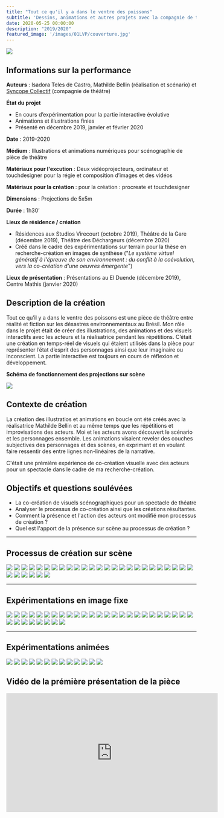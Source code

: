```yaml
---
title: "Tout ce qu'il y a dans le ventre des poissons"
subtitle: 'Dessins, animations et autres projets avec la compagnie de théâtre Syncope Collectif'
date: 2020-05-25 00:00:00
description: "2019/2020"
featured_image: '/images/01LVP/couverture.jpg'
---
```


![](/images/01LVP/couverture_02.png)

## Informations sur la performance

**Auteurs** : Isadora Teles de Castro, Mathilde Bellin (réalisation et scénario) et [Syncope Collectif](https://www.facebook.com/SyncopeCollectif/) (compagnie de théâtre)

**État du projet** 

* En cours d’expérimentation pour la partie interactive évolutive
* Animations et illustrations finies
* Présenté en décembre 2019, janvier et février 2020

**Date** : 2019-2020

**Médium** : Illustrations et animations numériques pour scénographie de pièce de théâtre

**Matériaux pour l'excution** : Deux vidéoprojecteurs, ordinateur et touchdesigner pour la régie et composition d’images et des vidéos 

**Matériaux pour la création** : pour la création : procreate et touchdesigner

**Dimensions** : Projections de 5x5m	

**Durée** : 1h30’

**Lieux de résidence  / création** 

* Résidences aux Studios Virecourt (octobre 2019), Théâtre de la Gare (décembre 2019), Théâtre des Déchargeurs (décembre 2020)
* Créé dans le cadre des expérimentations sur terrain pour la thèse en recherche-création en images de synthèse ("*Le système virtuel génératif à l'épreuve de son environnement : du conflit à la coévolution, vers la co-création d'une oeuvres émergente*")

**Lieux de présentation** : Présentations au El Duende (décembre 2019), Centre Mathis (janvier 2020)

## Description de la création

Tout ce qu’il y a dans le ventre des poissons est une pièce de théâtre entre réalité et fiction sur les désastres environnementaux au Brésil. Mon rôle dans le projet était de créer des illustrations, des animations et des visuels interactifs avec les acteurs et la réalisatrice pendant les répétitions. C’était une création en temps-réel de visuels qui étaient utilisés dans la pièce pour représenter l’état d’esprit des personnages ainsi que leur imaginaire ou inconscient. La partie interactive est toujours en cours de réflexion et développement. 

**Schéma de fonctionnement des projections sur scène** 

![](/images/01LVP/poissons.png)

## Contexte de création

La création des illustratios et animations en boucle ont été créés avec la réalisatrice Mathilde Bellin et au même temps que les répétitions et improvisations des acteurs. Moi et les acteurs avons découvert le scénario et les personnages ensemble. Les animations visaient reveler des couches subjectives des personnages et des scènes, en exprimant et en voulant faire ressentir des entre lignes non-linéaires de la narrative. 

C'était une prémière expérience de co-création visuelle avec des acteurs pour un spectacle dans le cadre de ma recherche-création.

## Objectifs et questions soulévées 

* La co-création de visuels scénographiques pour un spectacle de théatre
* Analyser le processus de co-création ainsi que les créations résultantes. 
* Comment la présence et l'action des acteurs ont modifié mon processus de création ? 
* Quel est l'apport de la présence sur scène au processus de création ?

---

## Processus de création sur scène
<div class="gallery" data-columns="5">
	<img src="/images/01LVP/galerie03/LVP(1).jpg">
	<img src="/images/01LVP/galerie03/LVP(2).jpg">
	<img src="/images/01LVP/galerie03/LVP(3).jpg">
	<img src="/images/01LVP/galerie03/LVP(4).jpg">
	<img src="/images/01LVP/galerie03/LVP(5).jpg">
	<img src="/images/01LVP/galerie03/LVP(6).jpg">
	<img src="/images/01LVP/galerie03/LVP(7).jpg">
	<img src="/images/01LVP/galerie03/LVP(8).jpg">
	<img src="/images/01LVP/galerie03/LVP(10).jpg">
	<img src="/images/01LVP/galerie03/LVP(11).jpg">
	<img src="/images/01LVP/galerie03/LVP(12).jpg">
	<img src="/images/01LVP/galerie03/LVP(13).jpg">
	<img src="/images/01LVP/galerie03/LVP(14).jpg">
	<img src="/images/01LVP/galerie03/LVP(15).jpg">
	<img src="/images/01LVP/galerie03/LVP(16).jpg">
	<img src="/images/01LVP/galerie03/LVP(17).jpg">
	<img src="/images/01LVP/galerie03/LVP(18).jpg">
	<img src="/images/01LVP/galerie03/LVP(19).jpg">
	<img src="/images/01LVP/galerie03/LVP(21).jpg">
	<img src="/images/01LVP/galerie03/LVP(22).jpg">
	<img src="/images/01LVP/galerie03/LVP(23).jpg">
	<img src="/images/01LVP/galerie03/LVP(24).jpg">
	<img src="/images/01LVP/galerie03/LVP(25).jpg">
	<img src="/images/01LVP/galerie03/LVP(26).jpg">
	<img src="/images/01LVP/galerie03/LVP(27).jpg">
	<img src="/images/01LVP/galerie03/LVP(28).jpg">
	<img src="/images/01LVP/galerie03/LVP(29).gif">
	<img src="/images/01LVP/galerie03/LVP(30).gif">
	<img src="/images/01LVP/galerie03/LVP(31).gif">
	<img src="/images/01LVP/galerie03/LVP(32).gif">
	<img src="/images/01LVP/galerie03/LVP(33).gif">
</div>

---

## Expérimentations en image fixe

<div class="gallery" data-columns="5">
	<img src="/images/01LVP/galerie01/LVP(1).png">
	<img src="/images/01LVP/galerie01/LVP(2).PNG">
	<img src="/images/01LVP/galerie01/LVP(3).PNG">
	<img src="/images/01LVP/galerie01/LVP(4).jpg">
	<img src="/images/01LVP/galerie01/LVP(6).jpg">
	<img src="/images/01LVP/galerie01/LVP(7).jpg">
	<img src="/images/01LVP/galerie01/LVP(8).jpg">
	<img src="/images/01LVP/galerie01/LVP(10).jpg">
	<img src="/images/01LVP/galerie01/LVP(11).jpg">
	<img src="/images/01LVP/galerie01/LVP(12).jpg">
	<img src="/images/01LVP/galerie01/LVP(13).jpg">
	<img src="/images/01LVP/galerie01/LVP(14).jpg">
	<img src="/images/01LVP/galerie01/LVP(15).jpg">
	<img src="/images/01LVP/galerie01/LVP(16).jpg">
	<img src="/images/01LVP/galerie01/LVP(17).jpg">
	<img src="/images/01LVP/galerie01/LVP(18).jpg">
	<img src="/images/01LVP/galerie01/LVP(19).jpg">
	<img src="/images/01LVP/galerie01/LVP(21).jpg">
	<img src="/images/01LVP/galerie01/LVP(22).jpg">
	<img src="/images/01LVP/galerie01/LVP(23).jpg">
	<img src="/images/01LVP/galerie01/LVP(24).jpg">
	<img src="/images/01LVP/galerie01/LVP(25).jpg">
	<img src="/images/01LVP/galerie01/LVP(26).jpg">
	<img src="/images/01LVP/galerie01/LVP(27).jpg">
	<img src="/images/01LVP/galerie01/LVP(28).jpg">
	<img src="/images/01LVP/galerie01/LVP(29).jpg">
	<img src="/images/01LVP/galerie01/LVP(30).PNG">
	<img src="/images/01LVP/galerie01/LVP(31).PNG">
	<img src="/images/01LVP/galerie01/LVP(32).jpg">
	<img src="/images/01LVP/galerie01/LVP(33).jpg">
	<img src="/images/01LVP/galerie01/LVP(34).png">
	<img src="/images/01LVP/galerie01/LVP(35).png">
	<img src="/images/01LVP/galerie01/LVP(36).png">
</div>

---

## Expérimentations animées

<div class="gallery" data-columns="5">
	<img src="/images/01LVP/galerie02/LVP02.gif">
	<img src="/images/01LVP/galerie02/LVP03.gif">
	<img src="/images/01LVP/galerie02/LVP04.GIF">
	<img src="/images/01LVP/galerie02/LVP06.gif">
	<img src="/images/01LVP/galerie02/LVP07.gif">
	<img src="/images/01LVP/galerie02/LVP09.gif">
	<img src="/images/01LVP/galerie02/LVP10.gif">
	<img src="/images/01LVP/galerie02/LVP11.GIF">
	<img src="/images/01LVP/galerie02/LVP12.gif">
	<img src="/images/01LVP/galerie02/LVP14.gif">
	<img src="/images/01LVP/galerie02/LVP15.gif">
	<img src="/images/01LVP/galerie02/LVP016.GIF">
	<img src="/images/01LVP/galerie02/lalala.gif">
</div>

## Vidéo de la prémière présentation de la pièce

<iframe width="560" height="315" src="https://www.youtube.com/embed/3FacIhlnO3U" frameborder="0" allow="accelerometer; autoplay; clipboard-write; encrypted-media; gyroscope; picture-in-picture" allowfullscreen></iframe>
